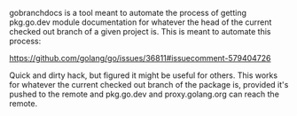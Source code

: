 gobranchdocs is a tool meant to automate the process of getting pkg.go.dev module 
documentation for whatever the head of the current checked out branch of a given 
project is.  This is meant to automate this process:

https://github.com/golang/go/issues/36811#issuecomment-579404726

Quick and dirty hack, but figured it might be useful for others.  This works
for whatever the current checked out branch of the package is, provided it's pushed
to the remote and pkg.go.dev and proxy.golang.org can reach the remote.
